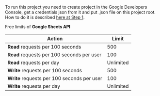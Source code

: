To run this project you need to create project in the Google Developers Console, get a credentials json from it and put .json file on this project root. How to do it is described [here at Step 1](https://developers.google.com/sheets/api/quickstart/php#step_1_turn_on_the_api_name).


Free limits of **Google Sheets API**

Action | Limit
--- | ---
**Read** requests per 100 seconds | 500
**Read** requests per 100 seconds per user | 100
**Read** requests per day | Unlimited
**Write** requests per 100 seconds | 500
**Write** requests per 100 seconds per user | 100
**Write** requests per day | Unlimited
